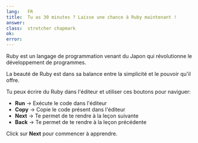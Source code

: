 ```yaml
---
lang:   FR
title:  Tu as 30 minutes ? Laisse une chance à Ruby maintenant !
answer:
class:  stretcher chapmark
ok:
error:
---
```


Ruby est un langage de programmation venant du Japon
qui révolutionne le développement de programmes.

La beauté de Ruby est dans sa balance entre la simplicité et le pouvoir qu'il offre.

Tu peux écrire du Ruby dans l'éditeur et utiliser ces boutons pour naviguer:

- **Run** → Exécute le code dans l'éditeur
- **Copy** → Copie le code présent dans l'éditeur
- **Next** → Te permet de te rendre à la leçon suivante
- **Back** → Te permet de te rendre à la leçon précédente

Click sur **Next** pour commencer à apprendre.

